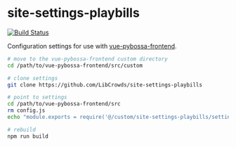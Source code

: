 # site-settings-playbills

[![Build Status](https://travis-ci.org/LibCrowds/site-settings-playbills.svg?branch=master)](https://travis-ci.org/LibCrowds/site-settings-playbills)

Configuration settings for use with
[vue-pybossa-frontend](https://github.com/LibCrowds/vue-pybossa-frontend).

``` bash
# move to the vue-pybossa-frontend custom directory
cd /path/to/vue-pybossa-frontend/src/custom

# clone settings
git clone https://github.com/LibCrowds/site-settings-playbills

# point to settings
cd /path/to/vue-pybossa-frontend/src
rm config.js
echo "module.exports = require('@/custom/site-settings-playbills/settings/config.js')" >> config.js

# rebuild
npm run build
```
